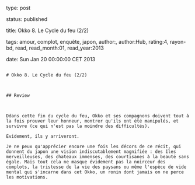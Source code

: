 type: post
status: published
title: Okko 8. Le Cycle du feu (2/2)
tags:  amour,  complot,  enquête,  japon, author:, author:Hub, rating:4, rayon-bd, read, read_month:01, read_year:2013
date: Sun Jan 20 00:00:00 CET 2013
~~~~~~
# Okko 8. Le Cycle du feu (2/2)

## Review

Ddans cette fin du cycle du feu, Okko et ses compagnons doivent tout à la fois prouver leur honneur, montrer qu'ils ont été manipulés, et survivre (ce qui n'est pas la moindre des difficultés).  
Evidement, ils y arriveront.  
Je ne peux qu'apprécier encore une fois les décors de ce récit, qui donnent du japon une vision indiscutablement magnifiée : des îles merveilleuses, des chateaux immenses, des courtisanes à la beauté sans égale. Mais tout cela ne masque évidement pas la noirceur des complots, la tristesse de la vie des paysans ou même l'espèce de vide mental qui s'incarne dans cet Okko, un ronin dont jamais on ne perce les motivations.